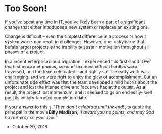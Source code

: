 Too Soon!
=========

If you’ve spent any time in IT, you’ve likely been a part of a significant change that either introduces a new system or replaces an existing one.

Change is difficult – even the simplest difference in a process or how a system works can result in challenges. However, one tricky issue that befalls larger projects is the inability to sustain motivation throughout all phases of a project.

In a recent enterprise cloud migration, I experienced this first-hand. Over the first couple of phases, some of the most difficult hurdles were traversed, and the team celebrated – and rightly so! The early work was challenging, and we were right to enjoy the glow of accomplishment. But an unfortunate side effect was that the team developed a mild hubris about the project and lost the intense drive and focus we had at the outset. As a result, the project lost momentum, and it seemed to go on endlessly- well past its initially targeted completion date.

If your answer to this is, ‘_Then don’t celebrate until the end!_‘, to quote the principal in the movie **Billy Madison**, “_I award you no points, and may God have mercy on your soul._“

*   October 30, 2018